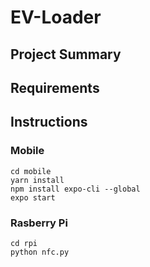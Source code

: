 EV-Loader
==========


## Project Summary


## Requirements


## Instructions

### Mobile
```
cd mobile
yarn install
npm install expo-cli --global
expo start
```
### Rasberry Pi
```
cd rpi
python nfc.py
```